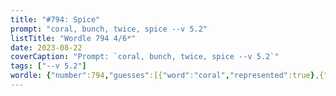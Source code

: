 ```yaml
---
title: "#794: Spice"
prompt: "coral, bunch, twice, spice --v 5.2"
listTitle: "Wordle 794 4/6*"
date: 2023-08-22
coverCaption: "Prompt: `coral, bunch, twice, spice --v 5.2`"
tags: ["--v 5.2"]
wordle: {"number":794,"guesses":[{"word":"coral","represented":true},{"word":"bunch","represented":true},{"word":"twice","represented":null},{"word":"spice","represented":false}],"yes_count":2}
---
```

